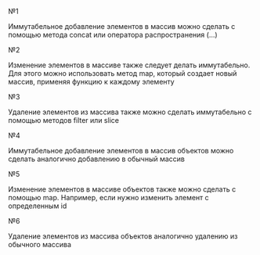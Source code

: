 №1
<p>Иммутабельное добавление элементов в массив можно сделать с помощью метода concat или оператора распространения (...)</p>

№2
<p>Изменение элементов в массиве также следует делать иммутабельно.
Для этого можно использовать метод map, который создает новый массив, применяя функцию к каждому элементу</p>

№3
<p>Удаление элементов из массива также можно сделать иммутабельно с помощью методов filter или slice</p>
№4
<p>Иммутабельное добавление элементов в массив объектов можно сделать аналогично добавлению в обычный массив</p>
№5
<p>Изменение элементов в массиве объектов также можно сделать с помощью map.
Например, если нужно изменить элемент с определенным id</p>
№6
<p>Удаление элементов из массива объектов аналогично удалению из обычного массива</p>
